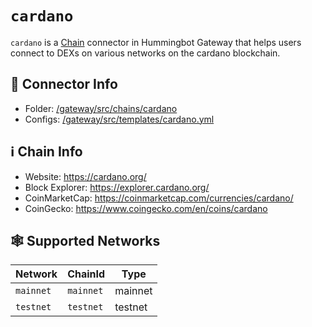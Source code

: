 # `cardano`

`cardano` is a [Chain](/chains) connector in Hummingbot Gateway that helps users connect to DEXs on various networks on the cardano blockchain.

## 📁 Connector Info

-   Folder: [/gateway/src/chains/cardano](https://github.com/hummingbot/gateway/tree/main/src/chains/cardano)
-   Configs: [/gateway/src/templates/cardano.yml](https://github.com/hummingbot/gateway/tree/main/src/templates/cardano.yml)

## ℹ️ Chain Info

-   Website: https://cardano.org/ 
-   Block Explorer: https://explorer.cardano.org/
-   CoinMarketCap: https://coinmarketcap.com/currencies/cardano/
-   CoinGecko: https://www.coingecko.com/en/coins/cardano

## 🕸️ Supported Networks

| Network   | ChainId   | Type    |
| --------- | --------- | ------- |
| `mainnet` | `mainnet` | mainnet |
| `testnet` | `testnet` | testnet |